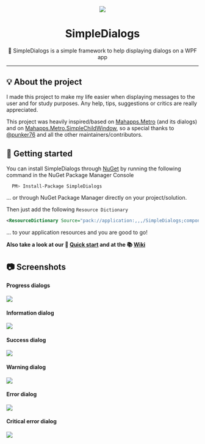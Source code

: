 <div align="center">
  
  [<img src="https://github.com/schdck/SimpleDialogs/blob/master/logo.png?raw=true">](https://github.com/schdck/SimpleDialogs)

  # SimpleDialogs
  
  :speech_balloon: SimpleDialogs is a simple framework to help displaying dialogs on a WPF app
</div>

<hr>
  
## :bulb: About the project
I made this project to make my life easier when displaying messages to the user and for study purposes. Any help, tips, suggestions or critics are really appreciated.

This project was heavily inspired/based on [Mahapps.Metro](https://github.com/MahApps/MahApps.Metro) (and its dialogs) and on [Mahapps.Metro.SimpleChildWindow](https://github.com/punker76/MahApps.Metro.SimpleChildWindow), so a special thanks to [@punker76](https://github.com/punker76) and all the other maintainers/contributors.
  
## :rocket: Getting started
  
You can install SimpleDialogs through [NuGet](https://www.nuget.org/packages/SimpleDialogs/) by running the following command in the NuGet Package Manager Console  
  
```bash
  PM> Install-Package SimpleDialogs
```
  
... or through NuGet Package Manager directly on your project/solution.

Then just add the following `Resource Dictionary` 
  
```XML
<ResourceDictionary Source="pack://application:,,,/SimpleDialogs;component/Controls/Design/SimpleDialogs.xaml" />
```
  
... to your application resources and you are good to go!
  
**Also take a look at our :dart: [Quick start](https://github.com/schdck/SimpleDialogs/wiki/Quick-start) and at the :books: [Wiki](https://github.com/schdck/SimpleDialogs/wiki)**

## :camera: Screenshots
  
#### Progress dialogs
![](https://i.imgur.com/R9BLTfo.gif)
  
#### Information dialog
![](https://i.imgur.com/plOvEVp.png")
 
#### Success dialog
![](https://i.imgur.com/uFWmZNi.png")
  
#### Warning dialog
![](https://i.imgur.com/8G4zNoR.png")
  
#### Error dialog
![](https://i.imgur.com/IC6jEvr.png")
  
#### Critical error dialog
![](https://i.imgur.com/fqnbnu9.png")
